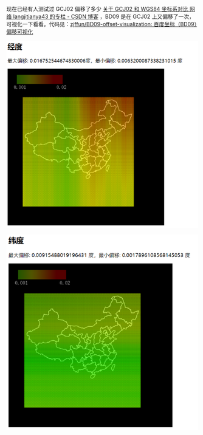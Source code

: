 现在已经有人测试过 GCJ02 偏移了多少 [关于 GCJ02 和 WGS84 坐标系对比 网络 langjitianya43 的专栏 - CSDN 博客](https://blog.csdn.net/langjitianya43/article/details/49847363) ，BD09 是在 GCJ02 上又偏移了一次，可视化一下看看。代码见：[zjffun/BD09-offset-visualization: 百度坐标（BD09）偏移可视化](https://github.com/zjffun/BD09-offset-visualization)

![lng-offset](./images/lng-offset.png)

![lat-offset](./images/lat-offset.png)
